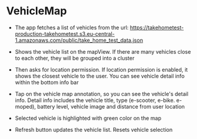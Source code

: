 # VehicleMap

- The app fetches a list of vehicles from the url: 
https://takehometest-production-takehometest.s3.eu-central-1.amazonaws.com/public/take_home_test_data.json

- Shows the vehicle list on the mapView. If there are many vehicles close to each other, they will be grouped into a cluster

- Then asks for location permission. 
If location permission is enabled, it shows the closest vehicle to the user. You can see vehicle detail info within the bottom info bar

- Tap on the vehicle map annotation, so you can see the vehicle's detail info. Detail info includes the vehicle title, type (e-scooter, e-bike. e-moped), battery level, vehicle image and distance from user location

- Selected vehicle is highlighted with green color on the map

- Refresh button updates the vehicle list. Resets vehicle selection
